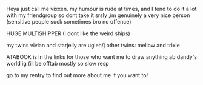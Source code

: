 Heya just call me vixxen. my humour is rude at times, and I tend to do it a lot with my friendgroup so dont take it srsly ,im genuinely a very nice person (sensitive people suck sometimes bro no offence)

HUGE MULTISHIPPER (I dont like the weird ships) 

my twins vivian and starjelly are ugleh/j
other twins: mellow and trixie 

 
ATABOOK is in the links for those who want me to draw anything ab dandy's world ig (ill be offtab mostly so slow resp


go to my rentry to find out more about me  if you want to!
